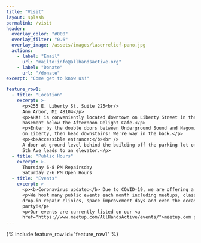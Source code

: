 ```yaml
---
title: "Visit"
layout: splash
permalink: /visit
header:
  overlay_color: "#000"
  overlay_filter: "0.6"
  overlay_image: /assets/images/laserrelief-pano.jpg
  actions:
    - label: "Email"
      url: "mailto:info@allhandsactive.org"
    - label: "Donate"
      url: "/donate"
excerpt: "Come get to know us!"

feature_row1:
  - title: "Location"
    excerpt: >-
      <p>255 E. Liberty St. Suite 225<br/>
      Ann Arbor, MI 48104</p>
      <p>AHA! is conveniently located downtown on Liberty Street in the
      basement below the Afternoon Delight Cafe.</p>
      <p>Enter by the double doors between Underground Sound and Nagomi Sushi
      on Liberty, then head downstairs! We're way in the back.</p>
      <p><b>Accessible entrance:</b><br />
      A door at ground level behind the building off the parking lot off N
      5th Ave leads to an elevator.</p>
  - title: "Public Hours"
    excerpt: >-
      Thursday 6-8 PM Repairsday
      Saturday 2-6 PM Open Hours
  - title: "Events"
    excerpt: >-
      <p><b>Coronavirus update:</b> Due to COVID-19, we are offering a mix of virtual and in-person events.</p>
      <p>We host many public events each month including meetups, classes,
      drop-in repair clinics, space improvement days and even the occasional
      party!</p>
      <p>Our events are currently listed on our <a
      href="https://www.meetup.com/AllHandsActive/events/">meetup.com page</a>. Find one that interests you!</p>
---
```


{% include feature_row id="feature_row1" %}
